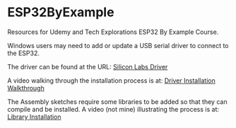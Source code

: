 # ESP32ByExample
Resources for Udemy and Tech Explorations ESP32 By Example Course.

Windows users may need to add or update a USB serial driver to connect to the ESP32.

The driver can be found at the URL: [Silicon Labs Driver](https://www.silabs.com/developers/usb-to-uart-bridge-vcp-drivers?tab=downloads)

A video walking through the installation process is at: [Driver Installation Walkthrough](https://www.youtube.com/watch?v=UuuqnmJIjR0)

The Assembly sketches require some libraries to be added so that they can compile and be installed. A video (not mine) illustrating the process is at: [Library Installation](https://www.youtube.com/watch?v=v2qIB6iigPI)


